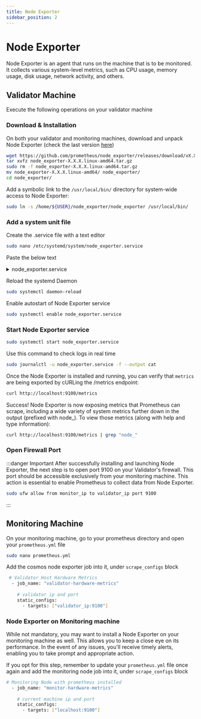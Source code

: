 ```yaml
---
title: Node Exporter
sidebar_position: 2
---
```


# Node Exporter

Node Exporter is an agent that runs on the machine that is to be monitored. It collects various system-level metrics, such as CPU usage, memory usage, disk usage, network activity, and others.

## Validator Machine

Execute the following operations on your validator machine

### Download & Installation

On both your validator and monitoring machines, download and unpack Node Exporter (check the last version [here](https://github.com/prometheus/node_exporter))

```bash
wget https://github.com/prometheus/node_exporter/releases/download/vX.X.X/node_exporter-X.X.X.linux-amd64.tar.gz
tar xvfz node_exporter-X.X.X.linux-amd64.tar.gz
sudo rm -f node_exporter-X.X.X.linux-amd64.tar.gz
mv node_exporter-X.X.X.linux-amd64/ node_exporter/
cd node_exporter/
```

Add a symbolic link to the `/usr/local/bin/` directory for system-wide access to Node Exporter:

```bash
sudo ln -s /home/${USER}/node_exporter/node_exporter /usr/local/bin/
```

### Add a system unit file

Create the .service file with a text editor

```bash
sudo nano /etc/systemd/system/node_exporter.service
```

Paste the below text

<details>
<summary>node_exporter.service</summary>
<p>

```bash title="/etc/systemd/system/node_exporter.service"
[Unit]
Description=Node Exporter
After=network-online.target
​
[Service]
User=youruser #modify this field with your user
TimeoutStartSec=0
CPUWeight=95
IOWeight=95
ExecStart=node_exporter
Restart=always
RestartSec=2
LimitNOFILE=800000
KillSignal=SIGTERM
​
[Install]
WantedBy=multi-user.target
```

</p>
</details>

Reload the systemd Daemon

```bash
sudo systemctl daemon-reload
```

Enable autostart of Node Exporter service

```bash
sudo systemctl enable node_exporter.service
```

### Start Node Exporter service

```bash
sudo systemctl start node_exporter.service
```

Use this command to check logs in real time

```bash
sudo journalctl -u node_exporter.service -f --output cat
```

Once the Node Exporter is installed and running, you can verify that `metrics` are being exported by cURLing the /metrics endpoint:

```bash
curl http://localhost:9100/metrics
```

Success! Node Exporter is now exposing metrics that Prometheus can scrape, including a wide variety of system metrics further down in the output (prefixed with node_). To view those metrics (along with help and type information):

```bash
curl http://localhost:9100/metrics | grep "node_"
```

### Open Firewall Port

:::danger Important
After successfully installing and launching Node Exporter, the next step is to open port 9100 on your Validator's firewall. This port should be accessible exclusively from your monitoring machine. This action is essential to enable Prometheus to collect data from Node Exporter.

```bash
sudo ufw allow from monitor_ip to validator_ip port 9100
```
:::

## Monitoring Machine

On your monitoring machine, go to your prometheus directory and open your `prometheus.yml` file

```bash
sudo nano prometheus.yml
```

Add the cosmos node exporter job into it, under `scrape_configs` block

```bash
 # Validator Host Hardware Metrics
  - job_name: "validator-hardware-metrics"
​
    # validator ip and port
    static_configs:
      - targets: ["validator_ip:9100"]
```

### Node Exporter on Monitoring machine


While not mandatory, you may want to install a Node Exporter on your monitoring machine as well. This allows you to keep a close eye on its performance. In the event of any issues, you'll receive timely alerts, enabling you to take prompt and appropriate action.

If you opt for this step, remember to update your `prometheus.yml` file once again and add the monitoring node job into it, under `scrape_configs` block

```bash
# Monitoring Node with prometheus installed
  - job_name: "monitor-hardware-metrics"
​
    # current machine ip and port
    static_configs:
      - targets: ["localhost:9100"]
```
